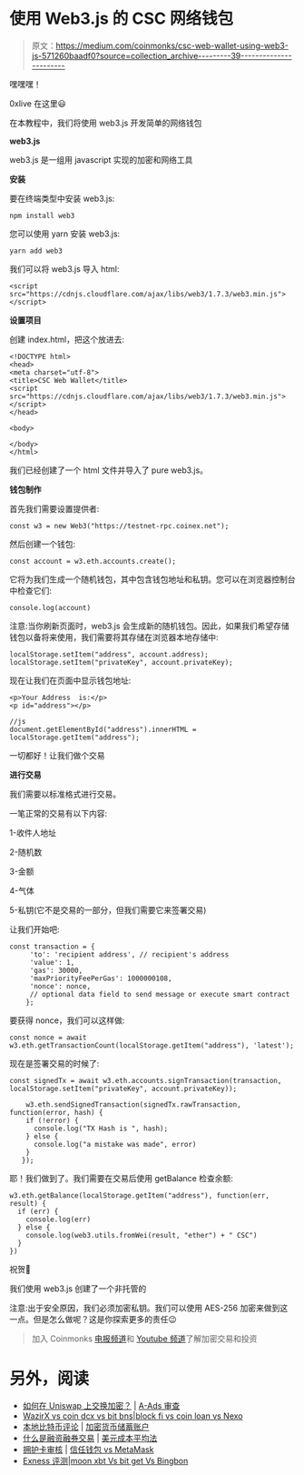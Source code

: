 # 使用 Web3.js 的 CSC 网络钱包

> 原文：<https://medium.com/coinmonks/csc-web-wallet-using-web3-js-571260baadf0?source=collection_archive---------39----------------------->

嘿嘿嘿！

0xlive 在这里😃

在本教程中，我们将使用 web3.js 开发简单的网络钱包

**web3.js**

web3.js 是一组用 javascript 实现的加密和网络工具

**安装**

要在终端类型中安装 web3.js:

```
npm install web3
```

您可以使用 yarn 安装 web3.js:

```
yarn add web3
```

我们可以将 web3.js 导入 html:

```
<script src="https://cdnjs.cloudflare.com/ajax/libs/web3/1.7.3/web3.min.js"></script>
```

**设置项目**

创建 index.html，把这个放进去:

```
<!DOCTYPE html>
<head>
<meta charset="utf-8">
<title>CSC Web Wallet</title>
<script src="https://cdnjs.cloudflare.com/ajax/libs/web3/1.7.3/web3.min.js"></script>
</head>

<body>

</body>
</html>
```

我们已经创建了一个 html 文件并导入了 pure web3.js。

**钱包制作**

首先我们需要设置提供者:

```
const w3 = new Web3("https://testnet-rpc.coinex.net");
```

然后创建一个钱包:

```
const account = w3.eth.accounts.create();
```

它将为我们生成一个随机钱包，其中包含钱包地址和私钥。您可以在浏览器控制台中检查它们:

```
console.log(account)
```

注意:当你刷新页面时，web3.js 会生成新的随机钱包。因此，如果我们希望存储钱包以备将来使用，我们需要将其存储在浏览器本地存储中:

```
localStorage.setItem("address", account.address);
localStorage.setItem("privateKey", account.privateKey);
```

现在让我们在页面中显示钱包地址:

```
<p>Your Address  is:</p>
<p id="address"></p>

//js 
document.getElementById("address").innerHTML = localStorage.getItem("address");
```

一切都好！让我们做个交易

**进行交易**

我们需要以标准格式进行交易。

一笔正常的交易有以下内容:

1-收件人地址

2-随机数

3-金额

4-气体

5-私钥(它不是交易的一部分，但我们需要它来签署交易)

让我们开始吧:

```
const transaction = {
     'to': 'recipient address', // recipient's address
     'value': 1,
     'gas': 30000,
     'maxPriorityFeePerGas': 1000000108,
     'nonce': nonce,
     // optional data field to send message or execute smart contract
    };
```

要获得 nonce，我们可以这样做:

```
const nonce = await w3.eth.getTransactionCount(localStorage.getItem("address"), 'latest');
```

现在是签署交易的时候了:

```
const signedTx = await w3.eth.accounts.signTransaction(transaction, localStorage.setItem("privateKey", account.privateKey));

    w3.eth.sendSignedTransaction(signedTx.rawTransaction, function(error, hash) {
    if (!error) {
      console.log("TX Hash is ", hash);
    } else {
      console.log("a mistake was made", error)
    }
   });
```

耶！我们做到了。我们需要在交易后使用 getBalance 检查余额:

```
w3.eth.getBalance(localStorage.getItem("address"), function(err, result) {
  if (err) {
    console.log(err)
  } else {
    console.log(web3.utils.fromWei(result, "ether") + " CSC")
  }
})
```

祝贺🥳

我们使用 web3.js 创建了一个非托管的

注意:出于安全原因，我们必须加密私钥。我们可以使用 AES-256 加密来做到这一点。但是怎么做呢？这是你探索更多的责任😉

> 加入 Coinmonks [电报频道](https://t.me/coincodecap)和 [Youtube 频道](https://www.youtube.com/c/coinmonks/videos)了解加密交易和投资

# 另外，阅读

*   [如何在 Uniswap 上交换加密？](https://coincodecap.com/swap-crypto-on-uniswap) | [A-Ads 审查](https://coincodecap.com/a-ads-review)
*   [WazirX vs coin dcx vs bit bns](/coinmonks/wazirx-vs-coindcx-vs-bitbns-149f4f19a2f1)|[block fi vs coin loan vs Nexo](/coinmonks/blockfi-vs-coinloan-vs-nexo-cb624635230d)
*   [本地比特币评论](/coinmonks/localbitcoins-review-6cc001c6ed56) | [加密货币储蓄账户](https://coincodecap.com/cryptocurrency-savings-accounts)
*   [什么是融资融券交易](https://coincodecap.com/margin-trading) | [美元成本平均法](https://coincodecap.com/dca)
*   [拥护卡审核](https://coincodecap.com/uphold-card-review) | [信任钱包 vs MetaMask](https://coincodecap.com/trust-wallet-vs-metamask)
*   [Exness 评测](https://coincodecap.com/exness-review)|[moon xbt Vs bit get Vs Bingbon](https://coincodecap.com/bingbon-vs-bitget-vs-moonxbt)